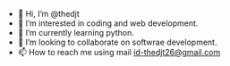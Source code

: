 - 👋 Hi, I’m @thedjt
- 👀 I’m interested in coding and web development.
- 🌱 I’m currently learning python.
- 💞️ I’m looking to collaborate on softwrae development.
- 📫 How to reach me using mail id-thedjt26@gmail.com

<!---
thedjt/thedjt is a ✨ special ✨ repository because its `README.md` (this file) appears on your GitHub profile.
You can click the Preview link to take a look at your changes.
--->
